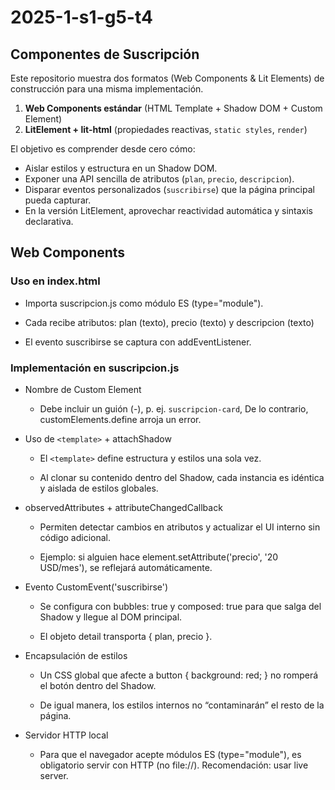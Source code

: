 # 2025-1-s1-g5-t4

## Componentes de Suscripción

Este repositorio muestra dos formatos (Web Components & Lit Elements) de construcción para una misma implementación.

1. **Web Components estándar** (HTML Template + Shadow DOM + Custom Element)  
2. **LitElement + lit-html** (propiedades reactivas, `static styles`, `render`)

El objetivo es comprender desde cero cómo:
- Aislar estilos y estructura en un Shadow DOM.  
- Exponer una API sencilla de atributos (`plan`, `precio`, `descripcion`).  
- Disparar eventos personalizados (`suscribirse`) que la página principal pueda capturar.  
- En la versión LitElement, aprovechar reactividad automática y sintaxis declarativa.

## Web Components

### Uso en index.html

* Importa suscripcion.js como módulo ES (type="module").

* Cada <suscripcion-card> recibe atributos: plan (texto), precio (texto) y descripcion (texto)

* El evento suscribirse se captura con addEventListener.

### Implementación en suscripcion.js

* Nombre de Custom Element

    * Debe incluir un guión (-), p. ej. `suscripcion-card`, De lo contrario, customElements.define arroja un error.

* Uso de `<template>` + attachShadow

    * El `<template>` define estructura y estilos una sola vez.

    * Al clonar su contenido dentro del Shadow, cada instancia es idéntica y aislada de estilos globales.

* observedAttributes + attributeChangedCallback

    * Permiten detectar cambios en atributos y actualizar el UI interno sin código adicional.

    * Ejemplo: si alguien hace element.setAttribute('precio', '20 USD/mes'), se reflejará automáticamente.

* Evento CustomEvent('suscribirse')

    * Se configura con bubbles: true y composed: true para que salga del Shadow y llegue al DOM principal.

    * El objeto detail transporta { plan, precio }.

* Encapsulación de estilos

    * Un CSS global que afecte a button { background: red; } no romperá el botón dentro del Shadow.

    * De igual manera, los estilos internos no “contaminarán” el resto de la página.

* Servidor HTTP local

    * Para que el navegador acepte módulos ES (type="module"), es obligatorio servir con HTTP (no file://). Recomendación: usar live server.